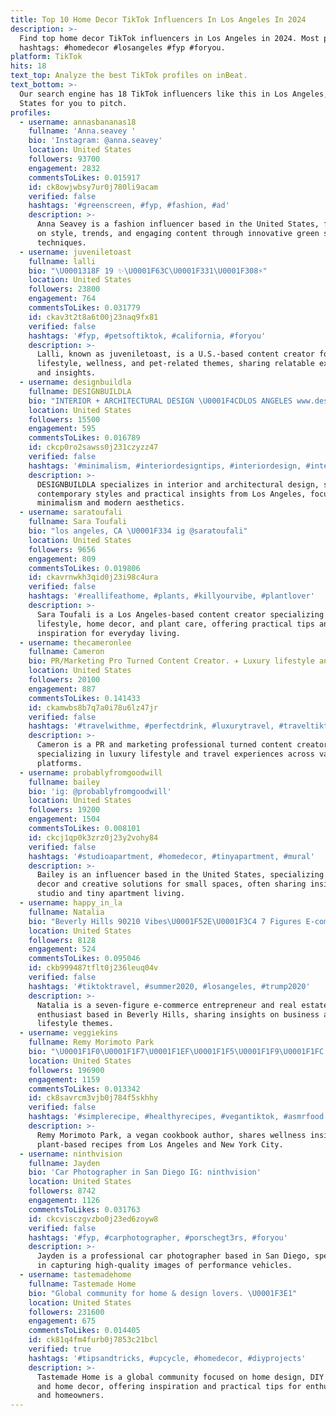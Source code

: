 ```yaml
---
title: Top 10 Home Decor TikTok Influencers In Los Angeles In 2024
description: >-
  Find top home decor TikTok influencers in Los Angeles in 2024. Most popular
  hashtags: #homedecor #losangeles #fyp #foryou.
platform: TikTok
hits: 18
text_top: Analyze the best TikTok profiles on inBeat.
text_bottom: >-
  Our search engine has 18 TikTok influencers like this in Los Angeles, United
  States for you to pitch.
profiles:
  - username: annasbananas18
    fullname: 'Anna.seavey '
    bio: 'Instagram: @anna.seavey'
    location: United States
    followers: 93700
    engagement: 2832
    commentsToLikes: 0.015917
    id: ck8owjwbsy7ur0j780li9acam
    verified: false
    hashtags: '#greenscreen, #fyp, #fashion, #ad'
    description: >-
      Anna Seavey is a fashion influencer based in the United States, focusing
      on style, trends, and engaging content through innovative green screen
      techniques.
  - username: juveniletoast
    fullname: lalli
    bio: "\U0001318F 19 ✨\U0001F63C\U0001F331\U0001F308⚡️"
    location: United States
    followers: 23800
    engagement: 764
    commentsToLikes: 0.031779
    id: ckav3t2t8a6t00j23naq9fx81
    verified: false
    hashtags: '#fyp, #petsoftiktok, #california, #foryou'
    description: >-
      Lalli, known as juveniletoast, is a U.S.-based content creator focusing on
      lifestyle, wellness, and pet-related themes, sharing relatable experiences
      and insights.
  - username: designbuildla
    fullname: DESIGNBUILDLA
    bio: "INTERIOR + ARCHITECTURAL DESIGN \U0001F4CDLOS ANGELES www.designbuild.LA"
    location: United States
    followers: 15500
    engagement: 595
    commentsToLikes: 0.016789
    id: ckcp0ro2sawss0j231czyzz47
    verified: false
    hashtags: '#minimalism, #interiordesigntips, #interiordesign, #interiordesignideas'
    description: >-
      DESIGNBUILDLA specializes in interior and architectural design, showcasing
      contemporary styles and practical insights from Los Angeles, focusing on
      minimalism and modern aesthetics.
  - username: saratoufali
    fullname: Sara Toufali
    bio: "los angeles, CA \U0001F334 ig @saratoufali"
    location: United States
    followers: 9656
    engagement: 809
    commentsToLikes: 0.019806
    id: ckavrnwkh3qid0j23i98c4ura
    verified: false
    hashtags: '#reallifeathome, #plants, #killyourvibe, #plantlover'
    description: >-
      Sara Toufali is a Los Angeles-based content creator specializing in
      lifestyle, home decor, and plant care, offering practical tips and
      inspiration for everyday living.
  - username: thecameronlee
    fullname: Cameron
    bio: PR/Marketing Pro Turned Content Creator. ✈️ Luxury lifestyle and travel
    location: United States
    followers: 20100
    engagement: 887
    commentsToLikes: 0.141433
    id: ckamwbs8b7q7a0i78u6lz47jr
    verified: false
    hashtags: '#travelwithme, #perfectdrink, #luxurytravel, #traveltiktok'
    description: >-
      Cameron is a PR and marketing professional turned content creator,
      specializing in luxury lifestyle and travel experiences across various
      platforms.
  - username: probablyfromgoodwill
    fullname: bailey
    bio: 'ig: @probablyfromgoodwill'
    location: United States
    followers: 19200
    engagement: 1504
    commentsToLikes: 0.008101
    id: ckcj1qp0k3zrz0j23y2vohy84
    verified: false
    hashtags: '#studioapartment, #homedecor, #tinyapartment, #mural'
    description: >-
      Bailey is an influencer based in the United States, specializing in home
      decor and creative solutions for small spaces, often sharing insights on
      studio and tiny apartment living.
  - username: happy_in_la
    fullname: Natalia
    bio: "Beverly Hills 90210 Vibes\U0001F52E\U0001F3C4 7 Figures E-com Entrepreneur \U0001F6D2 Real Estate \U0001F3E1"
    location: United States
    followers: 8128
    engagement: 524
    commentsToLikes: 0.095046
    id: ckb999487tflt0j236leuq04v
    verified: false
    hashtags: '#tiktoktravel, #summer2020, #losangeles, #trump2020'
    description: >-
      Natalia is a seven-figure e-commerce entrepreneur and real estate
      enthusiast based in Beverly Hills, sharing insights on business and
      lifestyle themes.
  - username: veggiekins
    fullname: Remy Morimoto Park
    bio: "\U0001F1F0\U0001F1F7\U0001F1EF\U0001F1F5\U0001F1F9\U0001F1FC vegan / gluten free fewd & matcha IG: @veggiekins (165K)"
    location: United States
    followers: 196900
    engagement: 1159
    commentsToLikes: 0.013342
    id: ck8savrcm3vjb0j784f5skhhy
    verified: false
    hashtags: '#simplerecipe, #healthyrecipes, #vegantiktok, #asmrfood'
    description: >-
      Remy Morimoto Park, a vegan cookbook author, shares wellness insights and
      plant-based recipes from Los Angeles and New York City.
  - username: ninthvision
    fullname: Jayden
    bio: 'Car Photographer in San Diego IG: ninthvision'
    location: United States
    followers: 8742
    engagement: 1126
    commentsToLikes: 0.031763
    id: ckcvisczgvzbo0j23ed6zoyw8
    verified: false
    hashtags: '#fyp, #carphotographer, #porschegt3rs, #foryou'
    description: >-
      Jayden is a professional car photographer based in San Diego, specializing
      in capturing high-quality images of performance vehicles.
  - username: tastemadehome
    fullname: Tastemade Home
    bio: "Global community for home & design lovers. \U0001F3E1"
    location: United States
    followers: 231600
    engagement: 675
    commentsToLikes: 0.014405
    id: ck81q4fm4furb0j7853c21bcl
    verified: true
    hashtags: '#tipsandtricks, #upcycle, #homedecor, #diyprojects'
    description: >-
      Tastemade Home is a global community focused on home design, DIY projects,
      and home decor, offering inspiration and practical tips for enthusiasts
      and homeowners.
---
```


